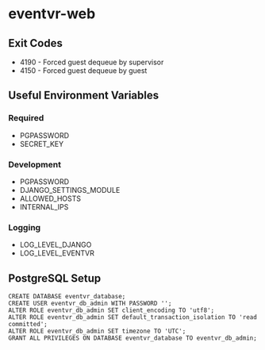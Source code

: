 # eventvr-web

## Exit Codes

- 4190 - Forced guest dequeue by supervisor
- 4150 - Forced guest dequeue by guest

## Useful Environment Variables

### Required

- PGPASSWORD
- SECRET_KEY

### Development

- PGPASSWORD
- DJANGO_SETTINGS_MODULE
- ALLOWED_HOSTS
- INTERNAL_IPS

### Logging

- LOG_LEVEL_DJANGO
- LOG_LEVEL_EVENTVR

## PostgreSQL Setup

```psql
CREATE DATABASE eventvr_database;
CREATE USER eventvr_db_admin WITH PASSWORD '';
ALTER ROLE eventvr_db_admin SET client_encoding TO 'utf8';
ALTER ROLE eventvr_db_admin SET default_transaction_isolation TO 'read committed';
ALTER ROLE eventvr_db_admin SET timezone TO 'UTC';
GRANT ALL PRIVILEGES ON DATABASE eventvr_database TO eventvr_db_admin;
```
